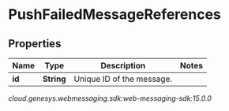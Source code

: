 # PushFailedMessageReferences


## Properties

| Name | Type | Description | Notes |
| ------------ | ------------- | ------------- | ------------- |
| **id** | **String** | Unique ID of the message. |  |




_cloud.genesys.webmessaging.sdk:web-messaging-sdk:15.0.0_
